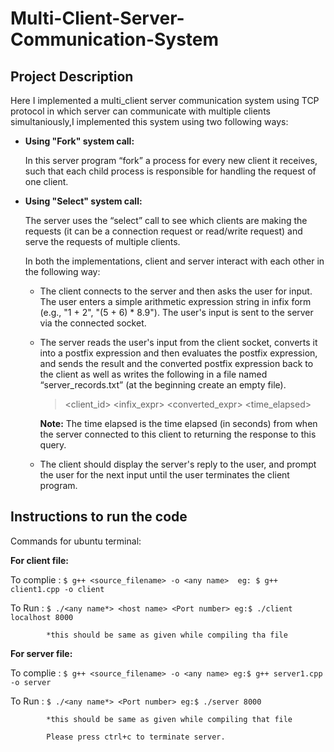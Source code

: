 # Multi-Client-Server-Communication-System

## Project Description

Here I implemented a multi_client server communication system using TCP protocol in which server can communicate with multiple clients simultaniously,I implemented this system using two following ways:

- **Using "Fork" system call:** 

  In this server program “fork” a process for every new client it receives, such that each child process is responsible for handling                                   the request of one client.
  
- **Using "Select" system call:** 

  The server uses the “select” call to see which clients are making the requests (it can be a connection request or read/write request) and serve the requests of     multiple clients.
  
  In both the implementations, client and server interact with each other in the following way:
  
  * The client connects to the server and then asks the user for input. The user enters a simple arithmetic expression string in infix form (e.g., "1 + 2", 
    "(5 + 6) * 8.9"). The user's input is sent to the server via the connected socket.
   
  * The server reads the user's input from the client socket, converts it into a postfix expression and then evaluates the postfix expression, and sends the result     and the converted postfix expression back to the client as well as writes the following in a file named “server_records.txt” (at the beginning create an empty       file).
    > <client_id> <infix_expr> <converted_expr><answer> <time_elapsed>
  
      **Note:** The time elapsed is the time elapsed (in seconds) from when the server connected to this client to returning the response to this query.
  
  * The client should display the server's reply to the user, and prompt the user for the next input until the user terminates the client program.
  
## Instructions to run the code
  
Commands for ubuntu terminal:

**For client file:**

To complie : ```$ g++ <source_filename> -o <any name> 
                eg: $ g++ client1.cpp -o client ```
                
To Run : ```$ ./<any name*> <host name> <Port number>
            eg:$ ./client localhost 8000 ```
            
            *this should be same as given while compiling tha file

**For server file:**
  
To complie : ```$ g++ <source_filename> -o <any name>
                eg:$ g++ server1.cpp -o server ```
                
To Run : ```$ ./<any name*> <Port number>
            eg:$ ./server 8000 ```
            
            *this should be same as given while compiling that file
            
            Please press ctrl+c to terminate server.
  
  
